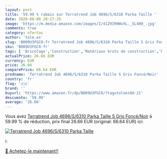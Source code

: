 ```yaml
---
layout: post
title: '59.99 % rabais sur Terratrend Job 4696/S/6310 Parka Taille '
date: 2020-08-08 20:27:29
image: 'https://m.media-amazon.com/images/I/41Z9IRHWvXL._SL400_.jpg'
comments: true
category: ofertas
author: 'tole.es'
slug: 'B009U3FGC0-fr Terratrend Job 4696/S/6310 Parka Taille S Gris Foncé/Noir'
sku: 'B009U3FGC0-fr'
tags: [ 'Bricolage','Construction','Matériaux bruts de construction','Matériel de construction', ]
actualPrice: 26.66 EUR
currency: EUR
price: 26.66
comparePrice: 66.64 EUR
prodname: 'Terratrend Job 4696/S/6310 Parka Taille S Gris Foncé/Noir'
country: 'fr'
flag: '🇫🇷'
brand: ''
buyurl: 'https://www.amazon.fr/dp/B009U3FGC0/?tag=tolees0d-21'
descuento: '59.99'
average: '26.66'
---
```


Vous avez [Terratrend Job 4696/S/6310 Parka Taille S Gris Foncé/Noir](https://www.amazon.fr/dp/B009U3FGC0/?tag=tolees0d-21)  à  59.99 % de réduction, prix final  26.66 EUR (original: 66.64 EUR) ici:

[![Terratrend Job 4696/S/6310 Parka Taille ](https://m.media-amazon.com/images/I/41Z9IRHWvXL._SL400_.jpg)](https://www.amazon.fr/dp/B009U3FGC0/?tag=tolees0d-21)

ℹ️:


[🛒 Achetez-le maintenant!!](https://www.amazon.fr/dp/B009U3FGC0/?tag=tolees0d-21)
